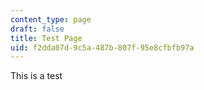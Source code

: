 ```yaml
---
content_type: page
draft: false
title: Test Page
uid: f2dda07d-9c5a-487b-807f-95e8cfbfb97a
---
```

This is a test